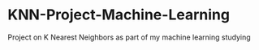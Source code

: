 # KNN-Project-Machine-Learning
Project on K Nearest Neighbors as part of my machine learning studying
